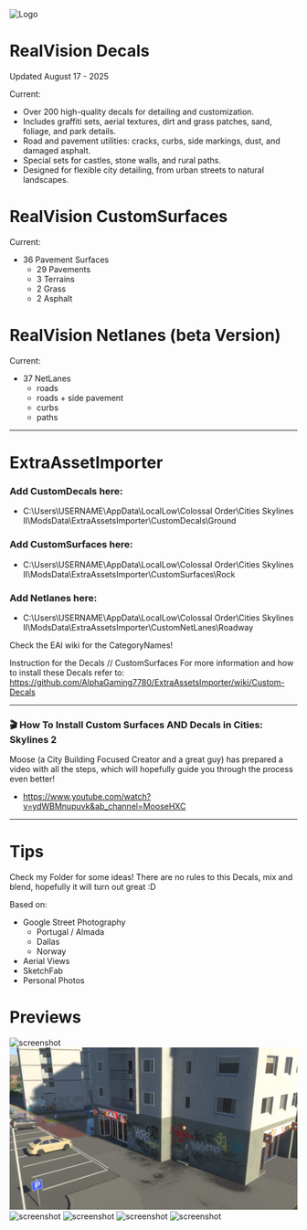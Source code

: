 
![Logo](https://github.com/MiguelRita/RealViewDecals/blob/main/Previews/Resources/RealVision_Logo.png?raw=true)


# RealVision Decals
Updated August 17 - 2025

Current:
  - Over 200 high-quality decals for detailing and customization.
  - Includes graffiti sets, aerial textures, dirt and grass patches, sand, foliage, and park details.
  - Road and pavement utilities: cracks, curbs, side markings, dust, and damaged asphalt.
  - Special sets for castles, stone walls, and rural paths.
  - Designed for flexible city detailing, from urban streets to natural landscapes.

# RealVision CustomSurfaces

Current:
- 36 Pavement Surfaces
  - 29 Pavements
  - 3 Terrains
  - 2 Grass
  - 2 Asphalt

# RealVision Netlanes (beta Version)

Current:
- 37 NetLanes
  - roads
  - roads + side pavement
  - curbs
  - paths

___

# ExtraAssetImporter

### Add CustomDecals here:
- C:\Users\USERNAME\AppData\LocalLow\Colossal Order\Cities Skylines II\ModsData\ExtraAssetsImporter\CustomDecals\Ground

### Add CustomSurfaces here:
- C:\Users\USERNAME\AppData\LocalLow\Colossal Order\Cities Skylines II\ModsData\ExtraAssetsImporter\CustomSurfaces\Rock

### Add Netlanes here:
- C:\Users\USERNAME\AppData\LocalLow\Colossal Order\Cities Skylines II\ModsData\ExtraAssetsImporter\CustomNetLanes\Roadway

Check the EAI wiki for the CategoryNames!

Instruction for the Decals // CustomSurfaces
For more  information and how to install these Decals refer to:
https://github.com/AlphaGaming7780/ExtraAssetsImporter/wiki/Custom-Decals

---
### 🎬 How To Install Custom Surfaces AND Decals in Cities: Skylines 2
Moose (a City Building Focused Creator and a great guy) has prepared a video with all the steps, which will hopefully guide you through the process even better!
- https://www.youtube.com/watch?v=ydWBMnupuvk&ab_channel=MooseHXC
---

# Tips 
Check my Folder for some ideas!
There are no rules to this Decals, mix and blend, hopefully it will turn out great :D

Based on:
- Google Street Photography
  - Portugal / Almada
  - Dallas
  - Norway  
- Aerial Views
- SketchFab
- Personal Photos

# Previews

![screenshot](https://github.com/MiguelRita/RealVision-Decals/blob/main/Previews/Ingame%20ScreenShots/24-agosto-15-14-02-00.png)
![screenshot](https://github.com/MiguelRita/RealVision-Decals/blob/main/Previews/Ingame%20ScreenShots/24-agosto-13-23-49-03.png)
![screenshot](https://github.com/MiguelRita/RealVision-Decals/blob/main/Previews/Ingame%20ScreenShots/19-agosto-01-14-59-03.png)
![screenshot](https://github.com/MiguelRita/RealVision-Decals/blob/main/Previews/Ingame%20ScreenShots/16-agosto-18-21-08-00.png)
![screenshot](https://github.com/MiguelRita/RealVision-Decals/blob/main/Previews/Ingame%20ScreenShots/03-agosto-10-10-32-00.png)
![screenshot](https://github.com/MiguelRita/RealVision-Decals/blob/main/Previews/Ingame%20ScreenShots/08-agosto-21-59-49-00.png)






